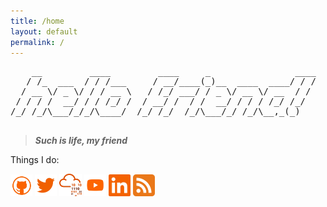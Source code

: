 ```yaml
---
title: /home
layout: default
permalink: /
---
```



<pre class="pre-wrap">
    __         ____         ____     _                ____
   / /_  ___  / / /___     / __/____(_)__  ____  ____/ / /
  / __ \/ _ \/ / / __ \   / /_/ ___/ / _ \/ __ \/ __  / / 
 / / / /  __/ / / /_/ /  / __/ /  / /  __/ / / / /_/ /_/  
/_/ /_/\___/_/_/\____/  /_/ /_/  /_/\___/_/ /_/\__,_(_)   
                                                          
</pre>




> **_Such is life, my friend_**


<p style="display:inline">
Things I do:

<a style="display:inline" target="new" href="https://github.com/sillyyyy"><img style="display:inline" src="./img/Social_Icons/github.png"  width="7%" height=auto alt="github"></a>	<a style="display:inline" target="new" href="https://twitter.com/SillySpiker"><img style="display:inline" src="./img/Social_Icons/twitter.png"  width="7%" height=auto alt="twitter"></a>	<a style="display:inline" target="new" href="https://tryhackme.com/p/anonyps"><img style="display:inline" src="./img/Social_Icons/thm.png"  width="7%" height=auto alt="tryhackme"></a>	<a style="display:inline" target="new" href="https://www.youtube.com/sillyspiker"><img style="display:inline" src="./img/Social_Icons/youtube.png"  width="7%" height=auto alt="youtube"></a>   <a style="display:inline" target="new" href="https://www.linkedin.com/in/prajanyasingh/"><img style="display:inline" src="./img/Social_Icons/linkedin.png"  width="7%" height=auto alt="linkedin"></a>	<a style="display:inline" target="new" href="./feed.xml"><img style="display:inline" src="./img/Social_Icons/rss.png"  width="7%" height=auto alt="rss"></a>


</p>